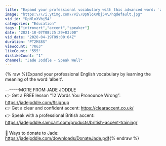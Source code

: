 ```yaml
---
title: "Expand your professional vocabulary with this advanced word: 'albeit'."
image: "https:\/\/i.ytimg.com\/vi\/DpNloXVbj54\/hqdefault.jpg"
vid_id: "DpNloXVbj54"
categories: "Education"
tags: ["introvert","accent","speaker"]
date: "2021-10-07T08:25:29+03:00"
vid_date: "2020-04-19T09:00:04Z"
duration: "PT2M38S"
viewcount: "7063"
likeCount: "555"
dislikeCount: "1"
channel: "Jade Joddle - Speak Well"
---
```

{% raw %}Expand your professional English vocabulary by learning the meaning of the word 'albeit'. <br /><br />-------MORE FROM JADE JODDLE <br />👉 Get a FREE lesson “12 Words You Pronounce Wrong”: <a rel="nofollow" target="blank" href="https://jadejoddle.com/#signup">https://jadejoddle.com/#signup</a><br />👉 Get a clear and confident accent: <a rel="nofollow" target="blank" href="https://clearaccent.co.uk/">https://clearaccent.co.uk/</a> <br />👉 Speak with a professional British accent: <a rel="nofollow" target="blank" href="https://jadejoddle.samcart.com/products/british-accent-training/">https://jadejoddle.samcart.com/products/british-accent-training/</a><br /><br />🎁 Ways to donate to Jade: <a rel="nofollow" target="blank" href="https://jadejoddle.com/downloads/DonateJade.pdf">https://jadejoddle.com/downloads/DonateJade.pdf</a>{% endraw %}
